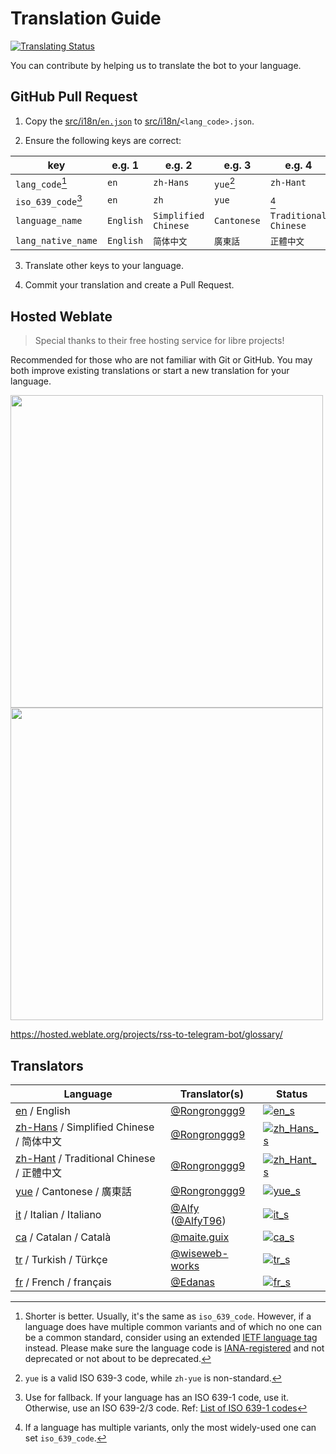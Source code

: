 # Translation Guide

[![Translating Status](https://hosted.weblate.org/widgets/rss-to-telegram-bot/-/svg-badge.svg)](https://hosted.weblate.org/engage/rss-to-telegram-bot/)

You can contribute by helping us to translate the bot to your language.

## GitHub Pull Request

1. Copy the [src/i18n/`en.json`][en] to [src/i18n/][i18n]`<lang_code>.json`.

2. Ensure the following keys are correct:

| key                | e.g. 1    | e.g. 2               | e.g. 3      | e.g. 4                |
|--------------------|-----------|----------------------|-------------|-----------------------|
| `lang_code`[^1]    | `en`      | `zh-Hans`            | `yue`[^2]   | `zh-Hant`             |
| `iso_639_code`[^3] | `en`      | `zh`                 | `yue`       | [^4]                  |
| `language_name`    | `English` | `Simplified Chinese` | `Cantonese` | `Traditional Chinese` |
| `lang_native_name` | `English` | `简体中文`               | `廣東話`       | `正體中文`                |

3. Translate other keys to your language.

4. Commit your translation and create a Pull Request.

## Hosted Weblate

> Special thanks to their free hosting service for libre projects!

Recommended for those who are not familiar with Git or GitHub. You may both improve existing translations or start a new translation for your language.

<a href="https://hosted.weblate.org/engage/rss-to-telegram-bot/"><img src="https://hosted.weblate.org/widgets/rss-to-telegram-bot/-/open-graph.png" width = "500" alt="" /></a>
<a href="https://hosted.weblate.org/engage/rss-to-telegram-bot/"><img src="https://hosted.weblate.org/widgets/rss-to-telegram-bot/-/multi-auto.svg" width = "500" alt="" /></a>

https://hosted.weblate.org/projects/rss-to-telegram-bot/glossary/

## Translators
| Language                               | Translator(s)        | Status                    |
|----------------------------------------|----------------------|---------------------------|
| [en] / English                         | [@Rongronggg9]       | [![en_s]][en_w]           |
| [zh-Hans] / Simplified Chinese / 简体中文  | [@Rongronggg9]       | [![zh_Hans_s]][zh_Hans_w] |
| [zh-Hant] / Traditional Chinese / 正體中文 | [@Rongronggg9]       | [![zh_Hant_s]][zh_Hant_w] |
| [yue] / Cantonese / 廣東話                | [@Rongronggg9]       | [![yue_s]][yue_w]         |
| [it] / Italian / Italiano              | [@Alfy] ([@AlfyT96]) | [![it_s]][it_w]           |
| [ca] / Catalan / Català                | [@maite.guix]        | [![ca_s]][ca_w]           |
| [tr] / Turkish / Türkçe                | [@wiseweb-works]     | [![tr_s]][tr_w]           |
| [fr] / French / français                 | [@Edanas]     | [![fr_s]][fr_w]           |

[i18n]: ../src/i18n

[en]: ../src/i18n/en.json
[zh-Hans]: ../src/i18n/zh-Hans.json
[zh-Hant]: ../src/i18n/zh-Hant.json
[yue]: ../src/i18n/yue.json
[it]: ../src/i18n/it.json
[ca]: ../src/i18n/ca.json
[tr]: ../src/i18n/tr.json
[fr]: ../src/i18n/fr.json

[en_s]: https://hosted.weblate.org/widgets/rss-to-telegram-bot/en/glossary/svg-badge.svg
[zh_Hans_s]: https://hosted.weblate.org/widgets/rss-to-telegram-bot/zh_Hans/glossary/svg-badge.svg
[zh_Hant_s]: https://hosted.weblate.org/widgets/rss-to-telegram-bot/zh_Hant/glossary/svg-badge.svg
[yue_s]: https://hosted.weblate.org/widgets/rss-to-telegram-bot/yue/glossary/svg-badge.svg
[it_s]: https://hosted.weblate.org/widgets/rss-to-telegram-bot/it/glossary/svg-badge.svg
[ca_s]: https://hosted.weblate.org/widgets/rss-to-telegram-bot/ca/glossary/svg-badge.svg
[tr_s]: https://hosted.weblate.org/widgets/rss-to-telegram-bot/tr/glossary/svg-badge.svg
[fr_s]: https://hosted.weblate.org/widgets/rss-to-telegram-bot/fr/glossary/svg-badge.svg

[en_w]: https://hosted.weblate.org/engage/rss-to-telegram-bot/en/
[zh_Hans_w]: https://hosted.weblate.org/engage/rss-to-telegram-bot/zh_Hans/
[zh_Hant_w]: https://hosted.weblate.org/engage/rss-to-telegram-bot/zh_Hant/
[yue_w]: https://hosted.weblate.org/engage/rss-to-telegram-bot/yue/
[it_w]: https://hosted.weblate.org/engage/rss-to-telegram-bot/it/
[ca_w]: https://hosted.weblate.org/engage/rss-to-telegram-bot/ca/
[tr_w]: https://hosted.weblate.org/engage/rss-to-telegram-bot/tr/
[fr_w]: https://hosted.weblate.org/engage/rss-to-telegram-bot/fr/

[@Rongronggg9]: https://github.com/Rongronggg9
[@Alfy]: https://hosted.weblate.org/user/Alfy/
[@AlfyT96]: https://t.me/AlfyT96
[@maite.guix]: https://hosted.weblate.org/user/maite.guix/
[@wiseweb-works]: https://hosted.weblate.org/user/wiseweb-works/
[@Edanas]: https://hosted.weblate.org/user/Edanas/

[^1]: Shorter is better. Usually, it's the same as `iso_639_code`. However, if a language does have multiple common variants and of which no one can be a common standard, consider using an extended [IETF language tag](https://en.wikipedia.org/wiki/IETF_language_tag) instead. Please make sure the language code is [IANA-registered](https://www.iana.org/assignments/language-subtag-registry/language-subtag-registry) and not deprecated or not about to be deprecated.

[^2]: `yue` is a valid ISO 639-3 code, while `zh-yue` is non-standard.

[^3]: Use for fallback. If your language has an ISO 639-1 code, use it. Otherwise, use an ISO 639-2/3 code. Ref: [List of ISO 639-1 codes](https://en.wikipedia.org/wiki/List_of_ISO_639-1_codes)

[^4]: If a language has multiple variants, only the most widely-used one can set `iso_639_code`.
